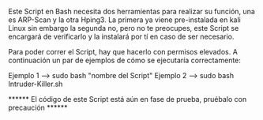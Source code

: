 Este Script en Bash necesita dos herramientas para realizar su función, una es ARP-Scan y la otra Hping3. La primera ya viene pre-instalada en kali Linux sin embargo la segunda no, pero no te preocupes, este Script se encargará de verificarlo y la instalará por tí en caso de ser necesario.

Para poder correr el Script, hay que hacerlo con permisos elevados. A continuación un par de ejemplos de cómo se ejecutaría correctamente:

Ejemplo 1 --> sudo bash "nombre del Script" Ejemplo 2 --> sudo bash Intruder-Killer.sh

****** El código de este Script está aún en fase de prueba, pruébalo con precaución ******